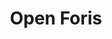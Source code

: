 ---
title: 'Open Foris'
slug: 'open-foris'
published: true
categories: [gallery]
content: 'A set of free and open-source software tools that facilitates flexible and efficient data collection, analysis, and reporting.'
href: 'http://www.openforis.org/'
href_target: '_blank'
href_text: 'Launch App'
href_class: 'btn green medium mobile-friendly'
source: 'Forestry Department of the Food and Agriculture Organization of the United Nations'
filters: 'crowdsourcing, data, maps, mobile, satellite-imagery'
---